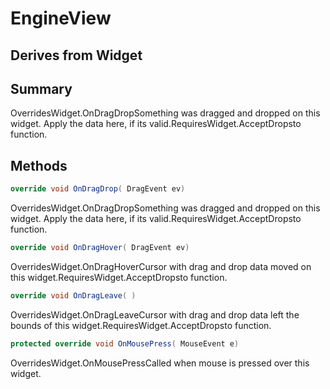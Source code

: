 # EngineView

## Derives from Widget

## Summary

OverridesWidget.OnDragDropSomething was dragged and dropped on this widget. Apply the data here, if its valid.RequiresWidget.AcceptDropsto function.
## Methods

```c#
override void OnDragDrop( DragEvent ev) 
```
OverridesWidget.OnDragDropSomething was dragged and dropped on this widget. Apply the data here, if its valid.RequiresWidget.AcceptDropsto function.
```c#
override void OnDragHover( DragEvent ev) 
```
OverridesWidget.OnDragHoverCursor with drag and drop data moved on this widget.RequiresWidget.AcceptDropsto function.
```c#
override void OnDragLeave( ) 
```
OverridesWidget.OnDragLeaveCursor with drag and drop data left the bounds of this widget.RequiresWidget.AcceptDropsto function.
```c#
protected override void OnMousePress( MouseEvent e) 
```
OverridesWidget.OnMousePressCalled when mouse is pressed over this widget.
